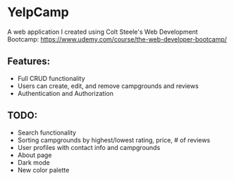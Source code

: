 # YelpCamp
A web application I created using Colt Steele's Web Development Bootcamp: https://www.udemy.com/course/the-web-developer-bootcamp/

## Features: 
- Full CRUD functionality
- Users can create, edit, and remove campgrounds and reviews
- Authentication and Authorization

## TODO:
- Search functionality
- Sorting campgrounds by highest/lowest rating, price, # of reviews
- User profiles with contact info and campgrounds
- About page
- Dark mode
- New color palette
